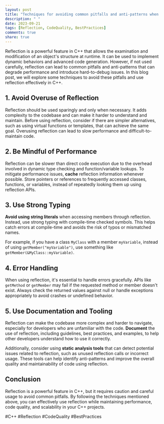 ```yaml
---
layout: post
title: "Techniques for avoiding common pitfalls and anti-patterns when using reflection in C++."
description: " "
date: 2023-09-21
tags: [Reflection, CodeQuality, BestPractices]
comments: true
share: true
---
```


Reflection is a powerful feature in C++ that allows the examination and modification of an object's structure at runtime. It can be used to implement dynamic behaviors and advanced code generation. However, if not used carefully, reflection can lead to common pitfalls and anti-patterns that can degrade performance and introduce hard-to-debug issues. In this blog post, we will explore some techniques to avoid these pitfalls and use reflection effectively in C++.

## 1. Avoid Overuse of Reflection

Reflection should be used sparingly and only when necessary. It adds complexity to the codebase and can make it harder to understand and maintain. Before using reflection, consider if there are simpler alternatives, such as using virtual functions or templates, that can achieve the same goal. Overusing reflection can lead to slow performance and difficult-to-maintain code.

## 2. Be Mindful of Performance

Reflection can be slower than direct code execution due to the overhead involved in dynamic type checking and function/variable lookups. To mitigate performance issues, **cache** reflection information whenever possible. Store pointers or references to frequently accessed classes, functions, or variables, instead of repeatedly looking them up using reflection APIs.

## 3. Use Strong Typing

**Avoid using string literals** when accessing members through reflection. Instead, use strong typing with compile-time checked symbols. This helps catch errors at compile-time and avoids the risk of typos or mismatched names.

For example, if you have a class `MyClass` with a member `myVariable`, instead of using `getMember("myVariable")`, use something like `getMember(&MyClass::myVariable)`.

## 4. Error Handling

When using reflection, it's essential to handle errors gracefully. APIs like `getMethod` or `getMember` may fail if the requested method or member doesn't exist. Always check the returned values against null or handle exceptions appropriately to avoid crashes or undefined behavior.

## 5. Use Documentation and Tooling

Reflection can make the codebase more complex and harder to navigate, especially for developers who are unfamiliar with the code. **Document** the use of reflection, including guidelines, best practices, and examples, to help other developers understand how to use it correctly.

Additionally, consider using **static analysis tools** that can detect potential issues related to reflection, such as unused reflection calls or incorrect usage. These tools can help identify anti-patterns and improve the overall quality and maintainability of code using reflection.

## Conclusion

Reflection is a powerful feature in C++, but it requires caution and careful usage to avoid common pitfalls. By following the techniques mentioned above, you can effectively use reflection while maintaining performance, code quality, and scalability in your C++ projects.

#C++ #Reflection #CodeQuality #BestPractices